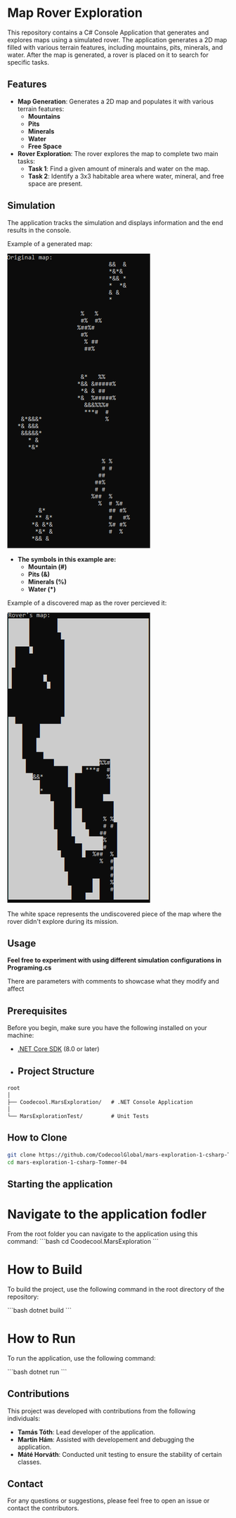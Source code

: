 ﻿# Map Rover Exploration

This repository contains a C# Console Application that generates and explores maps using a simulated rover. The application generates a 2D map filled with various terrain features, including mountains, pits, minerals, and water. After the map is generated, a rover is placed on it to search for specific tasks.

## Features

- **Map Generation**: Generates a 2D map and populates it with various terrain features:
  - **Mountains** 
  - **Pits** 
  - **Minerals** 
  - **Water** 
  - **Free Space** 
- **Rover Exploration**: The rover explores the map to complete two main tasks:
  - **Task 1**: Find a given amount of minerals and water on the map.
  - **Task 2**: Identify a 3x3 habitable area where water, mineral, and free space are present.

## Simulation

The application tracks the simulation and displays information and the end results in the console.

Example of a generated map:

![Generated Map](generatedmap.png)

- **The symbols in this example are:**
  - **Mountain (#)** 
  - **Pits (&)**  
  - **Minerals (%)** 
  - **Water (*)** 



Example of a discovered map as the rover percieved it:

![Discovered Map](discoveredmap.png)

The white space represents the undiscovered piece of the map where the rover didn't explore during its mission.

## Usage
  **Feel free to experiment with using different simulation configurations in Programing.cs**

  There are parameters with comments to showcase what they modify and affect

## Prerequisites

Before you begin, make sure you have the following installed on your machine:

- [.NET Core SDK](https://dotnet.microsoft.com/download) (8.0 or later)

- ## Project Structure

```
root
│
├── Coodecool.MarsExploration/   # .NET Console Application
│   
└── MarsExplorationTest/         # Unit Tests
```

## How to Clone

```bash
git clone https://github.com/CodecoolGlobal/mars-exploration-1-csharp-Tommer-04.git
cd mars-exploration-1-csharp-Tommer-04
```

## Starting the application

# Navigate to the application fodler

From the root folder you can navigate to the application using this command:
\`\`\`bash
cd Coodecool.MarsExploration
\`\`\`

# How to Build
To build the project, use the following command in the root directory of the repository:

\`\`\`bash
dotnet build
\`\`\`

# How to Run

To run the application, use the following command:

\`\`\`bash
dotnet run
\`\`\`

## Contributions

This project was developed with contributions from the following individuals:

- **Tamás Tóth**: Lead developer of the application.
- **Martin Hám**: Assisted with developement and debugging the application.
- **Máté Horváth**: Conducted unit testing to ensure the stability of certain classes.

## Contact

For any questions or suggestions, please feel free to open an issue or contact the contributors.